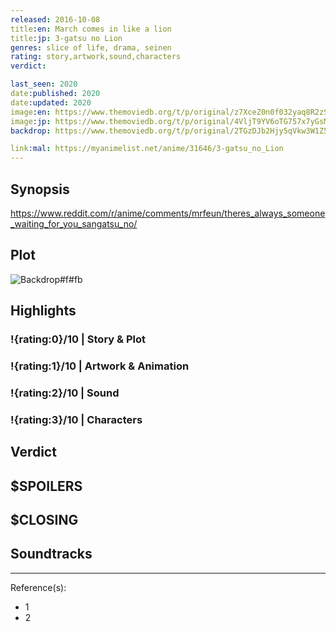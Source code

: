 ```yaml
---
released: 2016-10-08
title:en: March comes in like a lion
title:jp: 3-gatsu no Lion
genres: slice of life, drama, seinen
rating: story,artwork,sound,characters
verdict:

last_seen: 2020
date:published: 2020
date:updated: 2020
image:en: https://www.themoviedb.org/t/p/original/z7XceZ0n0f032yaq8R2zSimsjVl.jpg
image:jp: https://www.themoviedb.org/t/p/original/4VljT9YV6oTG757x7yGsMc34hNs.jpg
backdrop: https://www.themoviedb.org/t/p/original/2TGzDJb2Hjy5qVkw3W1Z5Drj19U.jpg

link:mal: https://myanimelist.net/anime/31646/3-gatsu_no_Lion
---
```



## Synopsis

<https://www.reddit.com/r/anime/comments/mrfeun/theres_always_someone_waiting_for_you_sangatsu_no/>

## Plot

![Backdrop#f#fb](link "Source: TMDB")

## Highlights

### !{rating:0}/10 | Story & Plot

### !{rating:1}/10 | Artwork & Animation

### !{rating:2}/10 | Sound

### !{rating:3}/10 | Characters

## Verdict

## $SPOILERS

## $CLOSING

## Soundtracks

***
Reference(s):

- 1
- 2
